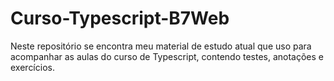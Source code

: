# Curso-Typescript-B7Web
Neste repositório se encontra meu material de estudo atual que uso para acompanhar as aulas do curso de Typescript, contendo testes, anotações e exercícios.
